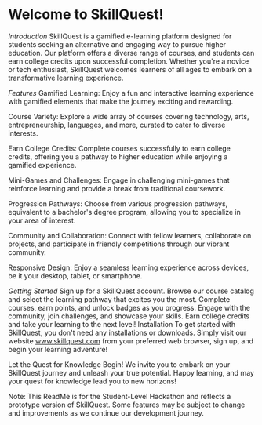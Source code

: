 # Welcome to SkillQuest!

*Introduction*
SkillQuest is a gamified e-learning platform designed for students seeking an alternative and engaging way to pursue higher education. Our platform offers a diverse range of courses, and students can earn college credits upon successful completion. Whether you're a novice or tech enthusiast, SkillQuest welcomes learners of all ages to embark on a transformative learning experience.

*Features*
Gamified Learning: Enjoy a fun and interactive learning experience with gamified elements that make the journey exciting and rewarding.

Course Variety: Explore a wide array of courses covering technology, arts, entrepreneurship, languages, and more, curated to cater to diverse interests.

Earn College Credits: Complete courses successfully to earn college credits, offering you a pathway to higher education while enjoying a gamified experience.

Mini-Games and Challenges: Engage in challenging mini-games that reinforce learning and provide a break from traditional coursework.

Progression Pathways: Choose from various progression pathways, equivalent to a bachelor's degree program, allowing you to specialize in your area of interest.

Community and Collaboration: Connect with fellow learners, collaborate on projects, and participate in friendly competitions through our vibrant community.

Responsive Design: Enjoy a seamless learning experience across devices, be it your desktop, tablet, or smartphone.

*Getting Started*
Sign up for a SkillQuest account.
Browse our course catalog and select the learning pathway that excites you the most.
Complete courses, earn points, and unlock badges as you progress.
Engage with the community, join challenges, and showcase your skills.
Earn college credits and take your learning to the next level!
Installation
To get started with SkillQuest, you don't need any installations or downloads. Simply visit our website www.skillquest.com from your preferred web browser, sign up, and begin your learning adventure!


Let the Quest for Knowledge Begin!
We invite you to embark on your SkillQuest journey and unleash your true potential. Happy learning, and may your quest for knowledge lead you to new horizons!


Note: This ReadMe is for the Student-Level Hackathon and reflects a prototype version of SkillQuest. Some features may be subject to change and improvements as we continue our development journey.